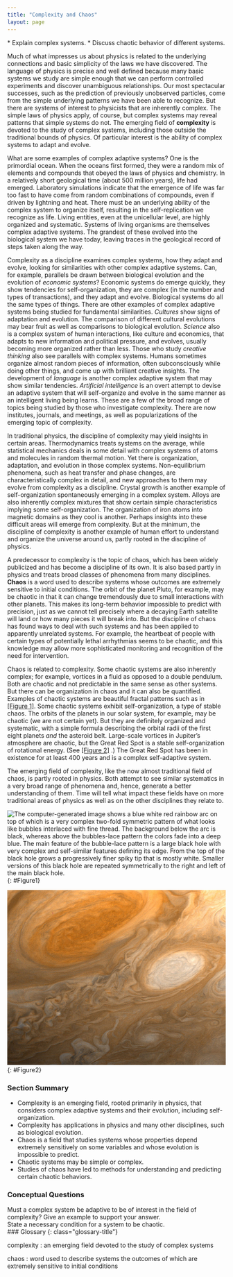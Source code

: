 ```yaml
---
title: "Complexity and Chaos"
layout: page
---
```


<div class="abstract" markdown="1">
* Explain complex systems.
* Discuss chaotic behavior of different systems.
</div>

Much of what impresses us about physics is related to the underlying connections
and basic simplicity of the laws we have discovered. The language of physics is
precise and well defined because many basic systems we study are simple enough
that we can perform controlled experiments and discover unambiguous
relationships. Our most spectacular successes, such as the prediction of
previously unobserved particles, come from the simple underlying patterns we
have been able to recognize. But there are systems of interest to physicists
that are inherently complex. The simple laws of physics apply, of course, but
complex systems may reveal patterns that simple systems do not. The emerging
field of **complexity** is devoted to the study of complex systems, including
those outside the traditional bounds of physics. Of particular interest is the
ability of complex systems to adapt and evolve.

What are some examples of complex adaptive systems? One is the primordial ocean.
When the oceans first formed, they were a random mix of elements and compounds
that obeyed the laws of physics and chemistry. In a relatively short geological
time (about 500 million years), life had emerged. Laboratory simulations
indicate that the emergence of life was far too fast to have come from random
combinations of compounds, even if driven by lightning and heat. There must be
an underlying ability of the complex system to organize itself, resulting in the
self-replication we recognize as life. Living entities, even at the unicellular
level, are highly organized and systematic. Systems of living organisms are
themselves complex adaptive systems. The grandest of these evolved into the
biological system we have today, leaving traces in the geological record of
steps taken along the way.

Complexity as a discipline examines complex systems, how they adapt and evolve,
looking for similarities with other complex adaptive systems. Can, for example,
parallels be drawn between biological evolution and the evolution of *economic
systems*? Economic systems do emerge quickly, they show tendencies for
self-organization, they are complex (in the number and types of transactions),
and they adapt and evolve. Biological systems do all the same types of things.
There are other examples of complex adaptive systems being studied for
fundamental similarities. *Cultures* show signs of adaptation and evolution. The
comparison of different cultural evolutions may bear fruit as well as
comparisons to biological evolution. *Science* also is a complex system of human
interactions, like culture and economics, that adapts to new information and
political pressure, and evolves, usually becoming more organized rather than
less. Those who study *creative thinking* also see parallels with complex
systems. Humans sometimes organize almost random pieces of information, often
subconsciously while doing other things, and come up with brilliant creative
insights. The development of *language* is another complex adaptive system that
may show similar tendencies. *Artificial intelligence* is an overt attempt to
devise an adaptive system that will self-organize and evolve in the same manner
as an intelligent living being learns. These are a few of the broad range of
topics being studied by those who investigate complexity. There are now
institutes, journals, and meetings, as well as popularizations of the emerging
topic of complexity.

In traditional physics, the discipline of complexity may yield insights in
certain areas. Thermodynamics treats systems on the average, while statistical
mechanics deals in some detail with complex systems of atoms and molecules in
random thermal motion. Yet there is organization, adaptation, and evolution in
those complex systems. Non-equilibrium phenomena, such as heat transfer and
phase changes, are characteristically complex in detail, and new approaches to
them may evolve from complexity as a discipline. Crystal growth is another
example of self-organization spontaneously emerging in a complex system. Alloys
are also inherently complex mixtures that show certain simple characteristics
implying some self-organization. The organization of iron atoms into magnetic
domains as they cool is another. Perhaps insights into these difficult areas
will emerge from complexity. But at the minimum, the discipline of complexity is
another example of human effort to understand and organize the universe around
us, partly rooted in the discipline of physics.

A predecessor to complexity is the topic of chaos, which has been widely
publicized and has become a discipline of its own. It is also based partly in
physics and treats broad classes of phenomena from many disciplines. **Chaos**
is a word used to describe systems whose outcomes are extremely sensitive to
initial conditions. The orbit of the planet Pluto, for example, may be chaotic
in that it can change tremendously due to small interactions with other planets.
This makes its long-term behavior impossible to predict with precision, just as
we cannot tell precisely where a decaying Earth satellite will land or how many
pieces it will break into. But the discipline of chaos has found ways to deal
with such systems and has been applied to apparently unrelated systems. For
example, the heartbeat of people with certain types of potentially lethal
arrhythmias seems to be chaotic, and this knowledge may allow more sophisticated
monitoring and recognition of the need for intervention.

Chaos is related to complexity. Some chaotic systems are also inherently
complex; for example, vortices in a fluid as opposed to a double pendulum. Both
are chaotic and not predictable in the same sense as other systems. But there
can be organization in chaos and it can also be quantified. Examples of chaotic
systems are beautiful fractal patterns such as in [[Figure 1]](#Figure1). Some
chaotic systems exhibit self-organization, a type of stable chaos. The orbits of
the planets in our solar system, for example, may be chaotic (we are not certain
yet). But they are definitely organized and systematic, with a simple formula
describing the orbital radii of the first eight planets *and* the asteroid belt.
Large-scale vortices in Jupiter’s atmosphere are chaotic, but the Great Red Spot
is a stable self-organization of rotational energy. (See [[Figure 2]](#Figure2)
.) The Great Red Spot has been in existence for at least 400 years and is a
complex self-adaptive system.

The emerging field of complexity, like the now almost traditional field of
chaos, is partly rooted in physics. Both attempt to see similar systematics in a
very broad range of phenomena and, hence, generate a better understanding of
them. Time will tell what impact these fields have on more traditional areas of
physics as well as on the other disciplines they relate to.

![The computer-generated image shows a blue white red rainbow arc on top of which is a very complex two-fold symmetric pattern of what looks like bubbles interlaced with fine thread. The background below the arc is black, whereas above the bubbles-lace pattern the colors fade into a deep blue. The main feature of the bubble-lace pattern is a large black hole with very complex and self-similar features defining its edge. From the top of the black hole grows a progressively finer spiky tip that is mostly white. Smaller versions of this black hole are repeated symmetrically to the right and left of the main black hole.](../resources/Figure_34_05_01.jpg "This image is related to the Mandelbrot set, a complex mathematical form that is chaotic. The patterns are infinitely fine as you look closer and closer, and they indicate order in the presence of chaos. (credit: Gilberto Santa Rosa)")
{: #Figure1}

![The picture shows what looks like a flowing orangish liquid into which some milk has been mixed. The main features are two eddies or vortices: a larger one that is a darker orange than the background and the other, smaller one, that is more milky than the background.](../resources/Figure_34_05_02.jpg "The Great Red Spot on Jupiter is an example of self-organization in a complex and chaotic system. Smaller vortices in Jupiter&#x2019;s atmosphere behave chaotically, but the triple-Earth-size spot is self-organized and stable for at least hundreds of years. (credit: NASA)")
{: #Figure2}

### Section Summary

* Complexity is an emerging field, rooted primarily in physics, that considers
  complex adaptive systems and their evolution, including self-organization.
* Complexity has applications in physics and many other disciplines, such as
  biological evolution.
* Chaos is a field that studies systems whose properties depend extremely
  sensitively on some variables and whose evolution is impossible to predict.
* Chaotic systems may be simple or complex.
* Studies of chaos have led to methods for understanding and predicting certain
  chaotic behaviors.

### Conceptual Questions

<div class="exercise" data-element-type="conceptual-questions">
<div class="problem" markdown="1">
Must a complex system be adaptive to be of interest in the field of complexity? Give an example to support your answer.

</div>
</div>

<div class="exercise" data-element-type="conceptual-questions">
<div class="problem" markdown="1">
State a necessary condition for a system to be chaotic.

</div>
</div>

<div class="glossary" markdown="1">
### Glossary
{: class="glossary-title"}

complexity
: an emerging field devoted to the study of complex systems

chaos
: word used to describe systems the outcomes of which are extremely sensitive to
initial conditions

</div>
